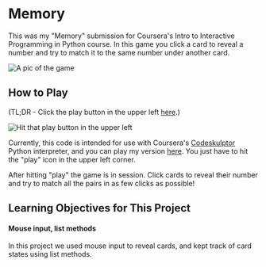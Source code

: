 # Memory

This was my "Memory" submission for Coursera's Intro to Interactive Programming in Python course. In this game you click a card to reveal a number and try to match it to the same number under another card.

![A pic of the game](https://raw.githubusercontent.com/znalbert/rice_university_coursera_iipp/master/05_memory/memory.gif)

## How to Play

(TL;DR - Click the play button in the upper left [here](http://www.codeskulptor.org/#user41_nQF9YQUa7lGwEpQ_1.py).)

![Hit that play button in the upper left](https://raw.githubusercontent.com/znalbert/rice_university_coursera_iipp/master/01_rock_paper_scissors_lizard_spock/rpsls-play-button.png)

Currently, this code is intended for use with Coursera's [Codeskulptor](http://www.codeskulptor.org/) Python interpreter, and you can play my version [here](http://www.codeskulptor.org/#user41_nQF9YQUa7lGwEpQ_1.py). You just have to hit the "play" icon in the upper left corner.

After hitting "play" the game is in session. Click cards to reveal their number and try to match all the pairs in as few clicks as possible!

## Learning Objectives for This Project

#### Mouse input, list methods

In this project we used mouse input to reveal cards, and kept track of card states using list methods.
